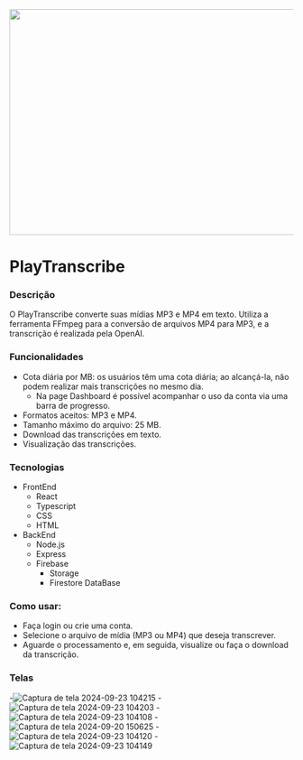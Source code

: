 <div align="center">
<img src="https://user-images.githubusercontent.com/71513260/151648758-ff040416-e554-4311-aa01-aaf090964b6d.png" width="600" height="400"/>
</div>

# PlayTranscribe
### Descrição
O PlayTranscribe converte suas mídias MP3 e MP4 em texto. Utiliza a ferramenta FFmpeg para a conversão de arquivos MP4 para MP3, e a transcrição é realizada pela OpenAI.

### Funcionalidades
- Cota diária por MB: os usuários têm uma cota diária; ao alcançá-la, não podem realizar mais transcrições no mesmo dia.
  - Na page Dashboard é possível acompanhar o uso da conta via uma barra de progresso.
- Formatos aceitos: MP3 e MP4.
- Tamanho máximo do arquivo: 25 MB.
- Download das transcrições em texto.
- Visualização das transcrições.

### Tecnologias
- FrontEnd
  - React
  - Typescript
  - CSS
  - HTML
- BackEnd
  - Node.js
  - Express
  - Firebase
    - Storage
    - Firestore DataBase

### Como usar:

- Faça login ou crie uma conta.
- Selecione o arquivo de mídia (MP3 ou MP4) que deseja transcrever.
- Aguarde o processamento e, em seguida, visualize ou faça o download da transcrição.
  
### Telas
-![Captura de tela 2024-09-23 104215](https://github.com/user-attachments/assets/3ae8d678-0b8c-4865-8cfe-c3d7bf548eaa)
-![Captura de tela 2024-09-23 104203](https://github.com/user-attachments/assets/904036cc-62dd-458c-9110-b4339f77ae0b)
-![Captura de tela 2024-09-23 104108](https://github.com/user-attachments/assets/7c73263d-5ec4-4360-aa91-0a7b0111abbc)
-![Captura de tela 2024-09-20 150625](https://github.com/user-attachments/assets/ed774634-0bfb-4ab6-93bd-414a1069609f)
-![Captura de tela 2024-09-23 104120](https://github.com/user-attachments/assets/44494a7b-0724-4e70-a3d0-104b2482bd16)
-![Captura de tela 2024-09-23 104149](https://github.com/user-attachments/assets/440ad290-ab31-4339-812e-18c17fb44a89)
